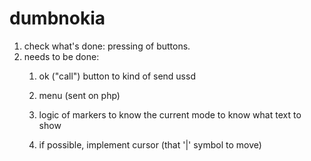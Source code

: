 # dumbnokia

1. check what's done: pressing of buttons.
2. needs to be done:
	1) ok ("call") button to kind of send ussd
	
	2) menu (sent on php)
	
	3) logic of markers to know the current mode to know what text to show
	
	4) if possible, implement cursor (that '|' symbol to move)
